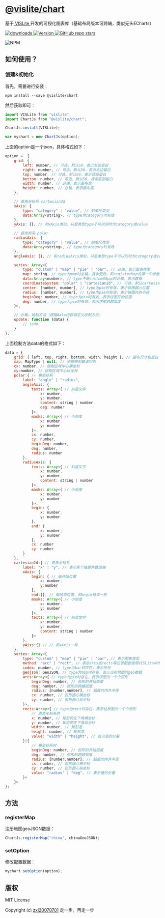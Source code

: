 # [@vislite/chart](https://github.com/oi-contrib/H5Charts/blob/master/modules/vislite-plugin-chart/README.md)
基于[ VISLite ](https://github.com/oi-contrib/VISLite)开发的可视化图表库（基础布局版本可跨端，类似无头ECharts）

<p>
    <a href="https://zxl20070701.github.io/toolbox/#/npm-download?packages=@vislite/chart&interval=7">
        <img src="https://img.shields.io/npm/dm/@vislite/chart.svg" alt="downloads">
    </a>
    <a href="https://www.npmjs.com/package/@vislite/chart">
        <img src="https://img.shields.io/npm/v/@vislite/chart.svg" alt="Version">
    </a>
    <a href="https://github.com/oi-contrib/H5Charts/blob/master/modules/vislite-plugin-chart/README.md" target='_blank'>
        <img alt="GitHub repo stars" src="https://img.shields.io/github/stars/oi-contrib/VISLite?style=social">
    </a>
</p>

<img src="https://nodei.co/npm/@vislite/chart.png?downloads=true&amp;downloadRank=true&amp;stars=true" alt="NPM">

## 如何使用？

### 创建&初始化

首先，需要进行安装：

```
npm install --save @vislite/chart
```

然后获取即可：

```js
import VISLite from "vislite";
import ChartJs from "@vislite/chart";

ChartJs.install(VISLite);

var mychart = new ChartJs(option);
```

上面的option是一个json，具体格式如下：

```js
option =  {
    grid: {
        left: number, // 可选，默认50，表示左边留白
        right: number, // 可选，默认50，表示右边留白
        top: number, // 可选，默认50，表示顶部留白
        bottom: number, // 可选，默认50，表示底部留白
        width: number, // 必输，表示画布宽
        height: number, // 必输，表示画布高
    },

    // 直角坐标系 cartesian2d
    xAxis: {
        type: "category" | "value", // 刻度尺类型
        data:Array<string>, // type为category时有效
    },
    yAxis: {}, // 和xAxis类似，只是类型type不可以同时为category或value

    // 极坐标系 polar
    radiusAxis: {
        type: "category" | "value", // 刻度尺类型
        data:Array<string>, // type为category时有效
    },
    angleAxis: {}, // 和radiusAxis类似，只是类型type不可以同时为category或value

    series: Array<{
        type: "custom" | "map" | "pie" | "bar", // 必输，表示图表类型
        map: string, // type为map时必输，其余无效，和registerMap的第一个参数一致
        data:Array<number>, // type不是custom和map时必输，表示数据
        coordinateSystem: "polar" | "cartesian2d", // 可选，默认cartesian2d，表示选择的坐标系
        center: [number, number], // type为pie时有效，表示饼图圆心位置
        radius: [number, number], // type为pie时有效，表示饼图内外半径
        beginDeg: number, // type为pie时有效，表示饼图开始弧度
        deg: number, // type为pie时有效，表示饼图跨越弧度
    }>,

    // 必输，绘制方法（根据data内容自定义绘制方法）
    update: function (data) {
        // todo    
    }
};
```

上面绘制方法data的格式如下：

```js
data = {
    grid: { left, top, right, bottom, width, height }, // 画布尺寸和留白 
    map: MapType | null, // 地理映射算法实例
    cx: number, // 绘制区域中心横坐标
    cy:number, // 绘制区域中心纵坐标
    polar:{ // 极坐标系
        label: "angle" | "radius",
        angleAxis: {
            texts: Array<{ // 刻度文字
                x: number,
                y: number,
                content: string | number,
                deg: number
            }>,
            masks: Array<{ // 小刻度
                x: number,
                y: number
            }>,
            cx: number,
            cy: number,
            beginDeg: number,
            deg: number,
            radius: number
        },
        radiusAxis: {
            texts: Array<{ // 刻度文字
                x: number,
                y: number,
                content: string | number
            }>,
            masks: Array<{ // 小刻度
                x: number,
                y: number
            }>,
            begin: {
                x: number,
                y: number
            },
            end: {
                x: number,
                y: number
            },
            cx: number
            cy: number
        }
    },
    cartesian2d:{ // 直角坐标系
        label: "x" | "y", // 表示那个轴是非数值轴
        xAxis: {
            begin: { // 轴开始位置
                x: number,
                y:number
            },
            end:{}, // 轴结束位置，和begin格式一样
            masks: Array<{ // 小刻度
                x: number,
                y: number
            }>,
            texts: Array<{ // 刻度文字
                x: number,
                y: number,
                content: string | number
            }>
        },
        yAixs:{} // // 和xAxis一样
    },
    series: Array<{
        type: "custom" | "map" | "pie" | "bar", // 表示图表类型
        method: "arc" | "rect", // 表示arcs或rects等应该配套使用VISLite中的什么方法进行绘制
        index: number, // type为bar时存在，表示序号
        geojson: GeoJSON, // type为map时存在，表示当前地图的geo数据
        arcs:Array<{ // type为pie时存在，表示饼图的一个个弧形
            beginDeg: number, // 弧形的开始弧度
            deg: number, // 弧形的跨越弧度
            radius: [number,number], // 弧度的内外半径
            cx: number, // 弧形圆心横坐标
            cy: number, // 弧形圆心纵坐标
        }>,
        rects:Array<{ // type为rect时存在，表示柱状图的一个个矩形
            // 直角坐标系时
            x: number, // 矩形的左下角横坐标
            y: number, // 矩形的左下角纵坐标
            width: number, // 矩形宽
            height: number, // 矩形高
            value: "width" | "height", // 表示值的分量
        }|{ 
            // 极坐标系时
            beginDeg: number, // 弧形的开始弧度
            deg: number, // 弧形的跨越弧度
            radius: [number,number], // 弧度的内外半径
            cx: number, // 弧形圆心横坐标
            cy: number, // 弧形圆心纵坐标
            value: "radius" | "deg", // 表示值的分量
        }>
    }>
};
```

## 方法

### registerMap

注册地图geoJSON数据：

```js
ChartJs.registerMap("china", chinaGeoJSON);
```

### setOption

修改配置数据：

```js
mychart.setOption(option);
```

## 版权

MIT License

Copyright (c) [zxl20070701](https://zxl20070701.github.io/notebook/home.html) 走一步，再走一步